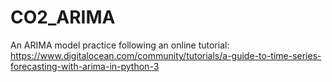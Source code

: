 # CO2_ARIMA
An ARIMA model practice following an online tutorial:
https://www.digitalocean.com/community/tutorials/a-guide-to-time-series-forecasting-with-arima-in-python-3
